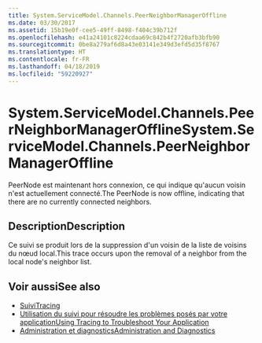 ```yaml
---
title: System.ServiceModel.Channels.PeerNeighborManagerOffline
ms.date: 03/30/2017
ms.assetid: 15b19e0f-cee5-49ff-8498-f404c39b712f
ms.openlocfilehash: e41a24101c8224cdaa69c842b4f2720afb3bfb90
ms.sourcegitcommit: 0be8a279af6d8a43e03141e349d3efd5d35f8767
ms.translationtype: HT
ms.contentlocale: fr-FR
ms.lasthandoff: 04/18/2019
ms.locfileid: "59220927"
---
```

# <a name="systemservicemodelchannelspeerneighbormanageroffline"></a><span data-ttu-id="e8d36-102">System.ServiceModel.Channels.PeerNeighborManagerOffline</span><span class="sxs-lookup"><span data-stu-id="e8d36-102">System.ServiceModel.Channels.PeerNeighborManagerOffline</span></span>
<span data-ttu-id="e8d36-103">PeerNode est maintenant hors connexion, ce qui indique qu'aucun voisin n'est actuellement connecté.</span><span class="sxs-lookup"><span data-stu-id="e8d36-103">The PeerNode is now offline, indicating that there are no currently connected neighbors.</span></span>  
  
## <a name="description"></a><span data-ttu-id="e8d36-104">Description</span><span class="sxs-lookup"><span data-stu-id="e8d36-104">Description</span></span>  
 <span data-ttu-id="e8d36-105">Ce suivi se produit lors de la suppression d'un voisin de la liste de voisins du nœud local.</span><span class="sxs-lookup"><span data-stu-id="e8d36-105">This trace occurs upon the removal of a neighbor from the local node's neighbor list.</span></span>  
  
## <a name="see-also"></a><span data-ttu-id="e8d36-106">Voir aussi</span><span class="sxs-lookup"><span data-stu-id="e8d36-106">See also</span></span>

- [<span data-ttu-id="e8d36-107">Suivi</span><span class="sxs-lookup"><span data-stu-id="e8d36-107">Tracing</span></span>](../../../../../docs/framework/wcf/diagnostics/tracing/index.md)
- [<span data-ttu-id="e8d36-108">Utilisation du suivi pour résoudre les problèmes posés par votre application</span><span class="sxs-lookup"><span data-stu-id="e8d36-108">Using Tracing to Troubleshoot Your Application</span></span>](../../../../../docs/framework/wcf/diagnostics/tracing/using-tracing-to-troubleshoot-your-application.md)
- [<span data-ttu-id="e8d36-109">Administration et diagnostics</span><span class="sxs-lookup"><span data-stu-id="e8d36-109">Administration and Diagnostics</span></span>](../../../../../docs/framework/wcf/diagnostics/index.md)
